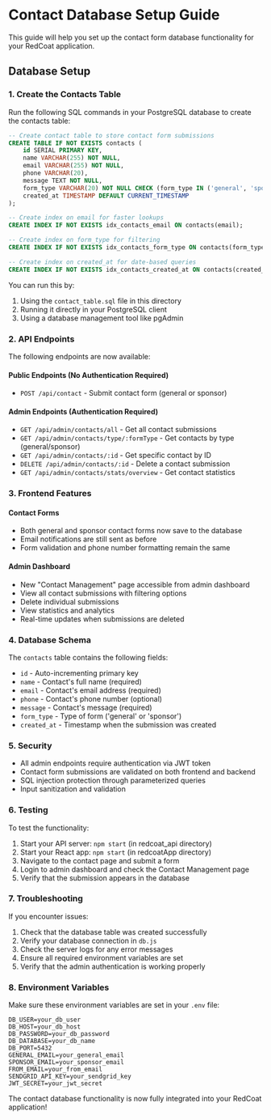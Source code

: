 # Contact Database Setup Guide

This guide will help you set up the contact form database functionality for your RedCoat application.

## Database Setup

### 1. Create the Contacts Table

Run the following SQL commands in your PostgreSQL database to create the contacts table:

```sql
-- Create contact table to store contact form submissions
CREATE TABLE IF NOT EXISTS contacts (
    id SERIAL PRIMARY KEY,
    name VARCHAR(255) NOT NULL,
    email VARCHAR(255) NOT NULL,
    phone VARCHAR(20),
    message TEXT NOT NULL,
    form_type VARCHAR(20) NOT NULL CHECK (form_type IN ('general', 'sponsor')),
    created_at TIMESTAMP DEFAULT CURRENT_TIMESTAMP
);

-- Create index on email for faster lookups
CREATE INDEX IF NOT EXISTS idx_contacts_email ON contacts(email);

-- Create index on form_type for filtering
CREATE INDEX IF NOT EXISTS idx_contacts_form_type ON contacts(form_type);

-- Create index on created_at for date-based queries
CREATE INDEX IF NOT EXISTS idx_contacts_created_at ON contacts(created_at);
```

You can run this by:
1. Using the `contact_table.sql` file in this directory
2. Running it directly in your PostgreSQL client
3. Using a database management tool like pgAdmin

### 2. API Endpoints

The following endpoints are now available:

#### Public Endpoints (No Authentication Required)
- `POST /api/contact` - Submit contact form (general or sponsor)

#### Admin Endpoints (Authentication Required)
- `GET /api/admin/contacts/all` - Get all contact submissions
- `GET /api/admin/contacts/type/:formType` - Get contacts by type (general/sponsor)
- `GET /api/admin/contacts/:id` - Get specific contact by ID
- `DELETE /api/admin/contacts/:id` - Delete a contact submission
- `GET /api/admin/contacts/stats/overview` - Get contact statistics

### 3. Frontend Features

#### Contact Forms
- Both general and sponsor contact forms now save to the database
- Email notifications are still sent as before
- Form validation and phone number formatting remain the same

#### Admin Dashboard
- New "Contact Management" page accessible from admin dashboard
- View all contact submissions with filtering options
- Delete individual submissions
- View statistics and analytics
- Real-time updates when submissions are deleted

### 4. Database Schema

The `contacts` table contains the following fields:

- `id` - Auto-incrementing primary key
- `name` - Contact's full name (required)
- `email` - Contact's email address (required)
- `phone` - Contact's phone number (optional)
- `message` - Contact's message (required)
- `form_type` - Type of form ('general' or 'sponsor')
- `created_at` - Timestamp when the submission was created

### 5. Security

- All admin endpoints require authentication via JWT token
- Contact form submissions are validated on both frontend and backend
- SQL injection protection through parameterized queries
- Input sanitization and validation

### 6. Testing

To test the functionality:

1. Start your API server: `npm start` (in redcoat_api directory)
2. Start your React app: `npm start` (in redcoatApp directory)
3. Navigate to the contact page and submit a form
4. Login to admin dashboard and check the Contact Management page
5. Verify that the submission appears in the database

### 7. Troubleshooting

If you encounter issues:

1. Check that the database table was created successfully
2. Verify your database connection in `db.js`
3. Check the server logs for any error messages
4. Ensure all required environment variables are set
5. Verify that the admin authentication is working properly

### 8. Environment Variables

Make sure these environment variables are set in your `.env` file:

```
DB_USER=your_db_user
DB_HOST=your_db_host
DB_PASSWORD=your_db_password
DB_DATABASE=your_db_name
DB_PORT=5432
GENERAL_EMAIL=your_general_email
SPONSOR_EMAIL=your_sponsor_email
FROM_EMAIL=your_from_email
SENDGRID_API_KEY=your_sendgrid_key
JWT_SECRET=your_jwt_secret
```

The contact database functionality is now fully integrated into your RedCoat application! 